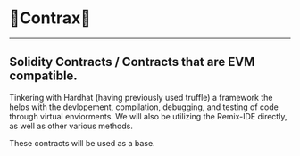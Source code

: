 # 👷Contrax👷
---
## Solidity Contracts / Contracts that are EVM compatible.

Tinkering with Hardhat (having previously used truffle) a framework the helps with the devlopement, compilation, debugging, and testing of code
through virtual enviorments. We will also be utilizing the Remix-IDE directly, as well as other various methods.

These contracts will be used as a base.
